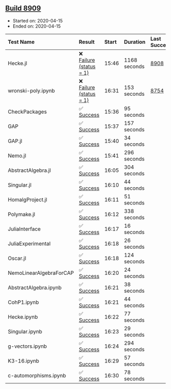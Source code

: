 ## [Build 8909](https://oscarci.mathematik.uni-kl.de/job/oscar/8909/)

* Started on: 2020-04-15
* Ended on: 2020-04-15

| Test Name    | Result | Start | Duration | Last Success | First Failure |
|:-------------|:-------|:------|:---------|:-------------|:--------------|
| Hecke.jl | ❌ [Failure (status = 1)](https://oscarci.mathematik.uni-kl.de/job/oscar/8909/artifact/logs/build-8909/Hecke.jl.log) | 15:46 | 1168 seconds | [8908](https://oscarci.mathematik.uni-kl.de/job/oscar/8908/) | [8909](https://oscarci.mathematik.uni-kl.de/job/oscar/8909/) |
| wronski-poly.ipynb | ❌ [Failure (status = 1)](https://oscarci.mathematik.uni-kl.de/job/oscar/8909/artifact/logs/build-8909/wronski-poly.ipynb.log) | 16:31 | 153 seconds | [8754](https://oscarci.mathematik.uni-kl.de/job/oscar/8754/) | [8755](https://oscarci.mathematik.uni-kl.de/job/oscar/8755/) |
| CheckPackages | ✅ [Success](https://oscarci.mathematik.uni-kl.de/job/oscar/8909/artifact/logs/build-8909/CheckPackages.log) | 15:36 | 95 seconds |  |  |
| GAP | ✅ [Success](https://oscarci.mathematik.uni-kl.de/job/oscar/8909/artifact/logs/build-8909/GAP.log) | 15:37 | 157 seconds |  |  |
| GAP.jl | ✅ [Success](https://oscarci.mathematik.uni-kl.de/job/oscar/8909/artifact/logs/build-8909/GAP.jl.log) | 15:40 | 34 seconds |  |  |
| Nemo.jl | ✅ [Success](https://oscarci.mathematik.uni-kl.de/job/oscar/8909/artifact/logs/build-8909/Nemo.jl.log) | 15:41 | 296 seconds |  |  |
| AbstractAlgebra.jl | ✅ [Success](https://oscarci.mathematik.uni-kl.de/job/oscar/8909/artifact/logs/build-8909/AbstractAlgebra.jl.log) | 16:05 | 304 seconds |  |  |
| Singular.jl | ✅ [Success](https://oscarci.mathematik.uni-kl.de/job/oscar/8909/artifact/logs/build-8909/Singular.jl.log) | 16:10 | 44 seconds |  |  |
| HomalgProject.jl | ✅ [Success](https://oscarci.mathematik.uni-kl.de/job/oscar/8909/artifact/logs/build-8909/HomalgProject.jl.log) | 16:11 | 51 seconds |  |  |
| Polymake.jl | ✅ [Success](https://oscarci.mathematik.uni-kl.de/job/oscar/8909/artifact/logs/build-8909/Polymake.jl.log) | 16:12 | 338 seconds |  |  |
| JuliaInterface | ✅ [Success](https://oscarci.mathematik.uni-kl.de/job/oscar/8909/artifact/logs/build-8909/JuliaInterface.log) | 16:17 | 16 seconds |  |  |
| JuliaExperimental | ✅ [Success](https://oscarci.mathematik.uni-kl.de/job/oscar/8909/artifact/logs/build-8909/JuliaExperimental.log) | 16:18 | 26 seconds |  |  |
| Oscar.jl | ✅ [Success](https://oscarci.mathematik.uni-kl.de/job/oscar/8909/artifact/logs/build-8909/Oscar.jl.log) | 16:18 | 124 seconds |  |  |
| NemoLinearAlgebraForCAP | ✅ [Success](https://oscarci.mathematik.uni-kl.de/job/oscar/8909/artifact/logs/build-8909/NemoLinearAlgebraForCAP.log) | 16:20 | 24 seconds |  |  |
| AbstractAlgebra.ipynb | ✅ [Success](https://oscarci.mathematik.uni-kl.de/job/oscar/8909/artifact/logs/build-8909/AbstractAlgebra.ipynb.log) | 16:21 | 38 seconds |  |  |
| CohP1.ipynb | ✅ [Success](https://oscarci.mathematik.uni-kl.de/job/oscar/8909/artifact/logs/build-8909/CohP1.ipynb.log) | 16:21 | 44 seconds |  |  |
| Hecke.ipynb | ✅ [Success](https://oscarci.mathematik.uni-kl.de/job/oscar/8909/artifact/logs/build-8909/Hecke.ipynb.log) | 16:22 | 77 seconds |  |  |
| Singular.ipynb | ✅ [Success](https://oscarci.mathematik.uni-kl.de/job/oscar/8909/artifact/logs/build-8909/Singular.ipynb.log) | 16:23 | 29 seconds |  |  |
| g-vectors.ipynb | ✅ [Success](https://oscarci.mathematik.uni-kl.de/job/oscar/8909/artifact/logs/build-8909/g-vectors.ipynb.log) | 16:24 | 294 seconds |  |  |
| K3-16.ipynb | ✅ [Success](https://oscarci.mathematik.uni-kl.de/job/oscar/8909/artifact/logs/build-8909/K3-16.ipynb.log) | 16:29 | 57 seconds |  |  |
| c-automorphisms.ipynb | ✅ [Success](https://oscarci.mathematik.uni-kl.de/job/oscar/8909/artifact/logs/build-8909/c-automorphisms.ipynb.log) | 16:30 | 78 seconds |  |  |
